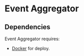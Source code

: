 # Event Aggregator

## Dependencies
Event Aggregator requires:
* [Docker](https://www.docker.com/) for deploy.
